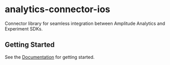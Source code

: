 # analytics-connector-ios 

Connector library for seamless integration between Amplitude Analytics and Experiment SDKs.

## Getting Started

See the [Documentation](https://amplitude-lab.readme.io/docs/ios-sdk) for getting started.
